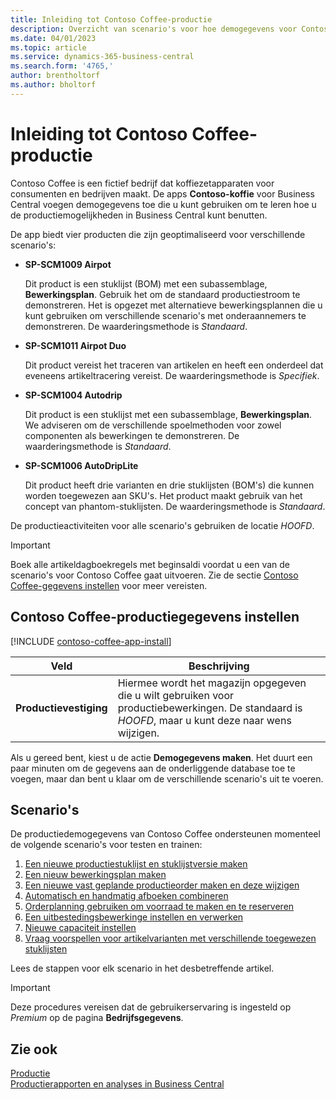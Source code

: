 ```yaml
---
title: Inleiding tot Contoso Coffee-productie
description: Overzicht van scenario's voor hoe demogegevens voor Contoso Coffee u kunnen helpen bij het leren gebruiken van de productiemogelijkheden in Business Central.
ms.date: 04/01/2023
ms.topic: article
ms.service: dynamics-365-business-central
ms.search.form: '4765,'
author: brentholtorf
ms.author: bholtorf
---
```


# <a name="introduction-to-contoso-coffee-manufacturing"></a>Inleiding tot Contoso Coffee-productie

Contoso Coffee is een fictief bedrijf dat koffiezetapparaten voor consumenten en bedrijven maakt. De apps **Contoso-koffie** voor Business Central voegen demogegevens toe die u kunt gebruiken om te leren hoe u de productiemogelijkheden in Business Central kunt benutten.  

De app biedt vier producten die zijn geoptimaliseerd voor verschillende scenario's:

- **SP-SCM1009 Airpot**  

  Dit product is een stuklijst (BOM) met een subassemblage, **Bewerkingsplan**. Gebruik het om de standaard productiestroom te demonstreren. Het is opgezet met alternatieve bewerkingsplannen die u kunt gebruiken om verschillende scenario's met onderaannemers te demonstreren. De waarderingsmethode is *Standaard*.  

- **SP-SCM1011 Airpot Duo**  

  Dit product vereist het traceren van artikelen en heeft een onderdeel dat eveneens artikeltracering vereist. De waarderingsmethode is *Specifiek*.  

- **SP-SCM1004 Autodrip**  

  Dit product is een stuklijst met een subassemblage, **Bewerkingsplan**. We adviseren om de verschillende spoelmethoden voor zowel componenten als bewerkingen te demonstreren. De waarderingsmethode is *Standaard*.

- **SP-SCM1006 AutoDripLite**

  Dit product heeft drie varianten en drie stuklijsten (BOM's) die kunnen worden toegewezen aan SKU's. Het product maakt gebruik van het concept van phantom-stuklijsten. De waarderingsmethode is *Standaard*.

De productieactiviteiten voor alle scenario's gebruiken de locatie *HOOFD*.  

> [!IMPORTANT]
> Boek alle artikeldagboekregels met beginsaldi voordat u een van de scenario's voor Contoso Coffee gaat uitvoeren. Zie de sectie [Contoso Coffee-gegevens instellen](#set-up-contoso-coffee-manufacturing-data) voor meer vereisten.

## <a name="set-up-contoso-coffee-manufacturing-data"></a>Contoso Coffee-productiegegevens instellen

[!INCLUDE [contoso-coffee-app-install](../../includes/contoso-coffee-app-install.md)]

|Veld  |Beschrijving  |
|---------|---------|
|**Productievestiging** |Hiermee wordt het magazijn opgegeven die u wilt gebruiken voor productiebewerkingen. De standaard is *HOOFD*, maar u kunt deze naar wens wijzigen.|


Als u gereed bent, kiest u de actie **Demogegevens maken**. Het duurt een paar minuten om de gegevens aan de onderliggende database toe te voegen, maar dan bent u klaar om de verschillende scenario's uit te voeren.  

## <a name="scenarios"></a>Scenario's

De productiedemogegevens van Contoso Coffee ondersteunen momenteel de volgende scenario's voor testen en trainen:

1. [Een nieuwe productiestuklijst en stuklijstversie maken](create-new-production-bom-version.md)  
2. [Een nieuw bewerkingsplan maken](create-new-routing.md)  
3. [Een nieuwe vast geplande productieorder maken en deze wijzigen](create-firm-planned-production-order-change.md)  
4. [Automatisch en handmatig afboeken combineren](combine-automatic-manual-flushing.md)  
5. [Orderplanning gebruiken om voorraad te maken en te reserveren](order-planning-create-reserve-supply.md)  
6. [Een uitbestedingsbewerkinge instellen en verwerken](set-up-process-subcontracting-operation.md)  
7. [Nieuwe capaciteit instellen](set-up-new-capacity.md)  
8. [Vraag voorspellen voor artikelvarianten met verschillende toegewezen stuklijsten](variants.md)  

Lees de stappen voor elk scenario in het desbetreffende artikel.  

> [!IMPORTANT]
> Deze procedures vereisen dat de gebruikerservaring is ingesteld op *Premium* op de pagina **Bedrijfsgegevens**.

## <a name="see-also"></a>Zie ook

[Productie](../../production-manage-manufacturing.md)  
[Productierapporten en analyses in Business Central](../../production-reports.md)  

